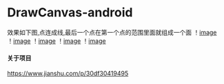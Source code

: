 # DrawCanvas-android
 效果如下图,点连成线,最后一个点在第一个点的范围里面就组成一个面
！[image](https://github.com/chenshichun/DrawCanvas-android/blob/main/resultPic/11.jpg)
！[image](https://github.com/chenshichun/DrawCanvas-android/blob/main/resultPic/22.jpg)
！[image](https://github.com/chenshichun/DrawCanvas-android/blob/main/resultPic/33.jpg)
！[image](https://github.com/chenshichun/DrawCanvas-android/blob/main/resultPic/44.jpg)
！[image](https://github.com/chenshichun/DrawCanvas-android/blob/main/resultPic/55.jpg) 
#### 关于项目
https://www.jianshu.com/p/30df30419495
